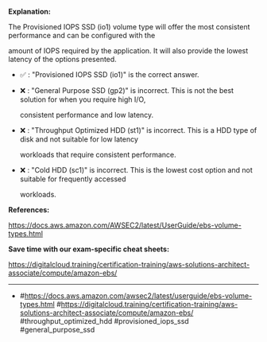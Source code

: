 **Explanation:**

The Provisioned IOPS SSD (io1) volume type will offer the most consistent performance and can be configured with the

amount of IOPS required by the application. It will also provide the lowest latency of the options presented.

- ✅ :  "Provisioned IOPS SSD (io1)" is the correct answer.

- ❌ :  "General Purpose SSD (gp2)" is incorrect. This is not the best solution for when you require high I/O,

  consistent performance and low latency.

- ❌ :  "Throughput Optimized HDD (st1)" is incorrect. This is a HDD type of disk and not suitable for low latency

  workloads that require consistent performance.

- ❌ :  "Cold HDD (sc1)" is incorrect. This is the lowest cost option and not suitable for frequently accessed

  workloads.

**References:**

<https://docs.aws.amazon.com/AWSEC2/latest/UserGuide/ebs-volume-types.html>

**Save time with our exam-specific cheat sheets:**

<https://digitalcloud.training/certification-training/aws-solutions-architect-associate/compute/amazon-ebs/>

----

- #<https://docs.aws.amazon.com/awsec2/latest/userguide/ebs-volume-types.html> #<https://digitalcloud.training/certification-training/aws-solutions-architect-associate/compute/amazon-ebs/> #throughput_optimized_hdd #provisioned_iops_ssd #general_purpose_ssd
